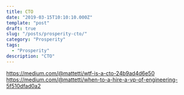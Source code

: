 ```yaml
---
title: CTO 
date: "2019-03-15T10:10:10.000Z"
template: "post"
draft: true
slug: "/posts/prosperity-cto/"
category: "Prosperity"
tags:
  - "Prosperity"
description: "CTO"
---
```

https://medium.com/@mattetti/wtf-is-a-cto-24b9ad4d6e50
https://medium.com/@mattetti/when-to-a-hire-a-vp-of-engineering-5f510dfad0a2
